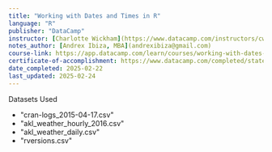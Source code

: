 ```yaml
---
title: "Working with Dates and Times in R"
language: "R"
publisher: "DataCamp"
instructor: [Charlotte Wickham](https://www.datacamp.com/instructors/cwickham)
notes_author: [Andrex Ibiza, MBA](andrexibiza@gmail.com)
course-link: https://app.datacamp.com/learn/courses/working-with-dates-and-times-in-r
certificate-of-accomplishment: https://www.datacamp.com/completed/statement-of-accomplishment/course/7d9efa793f9b2aa9703545d7b8846b11084f8131
date_completed: 2025-02-22
last_updated: 2025-02-24
---
```


Datasets Used
- "cran-logs_2015-04-17.csv"
- "akl_weather_hourly_2016.csv"
- "akl_weather_daily.csv"
- "rversions.csv"